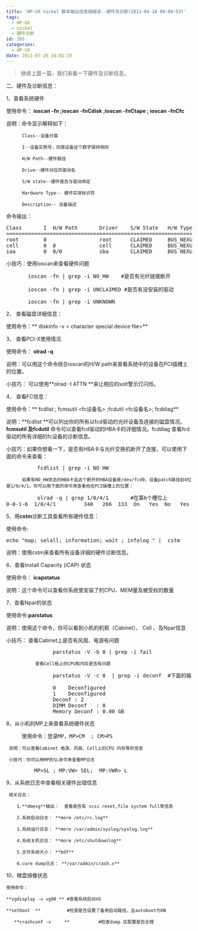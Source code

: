 ```yaml
---
title: 'HP-UX nickel 脚本输出信息细细读--硬件及诊断(2011-04-18 09:09:53)'
tags:
  - HP-UX
  - nickel
  - 硬件诊断
id: 205
categories:
  - HP-UX
date: 2011-07-26 16:01:25
---
```


> 继续上面一篇，我们来看一下硬件及诊断信息。

二、硬件及诊断信息：

1、查看系统硬件 

   使用命令： **ioscan -fn  ;ioscan -fnCdisk ;ioscan -fnCtape  ; ioscan -fnCfc**

   说明：命令显示解释如下：

          Class--设备分类

          I--设备实例号，同类设备这个数字保持相同

          H/W Path--硬件路径

          Drive--硬件对应的驱动名

          S/W state--硬件是否与驱动绑定

          Hardware Type-- 硬件实体标识符

          Description-- 设备描述

   命令输出：
<pre class="brush: php">
Class       I  H/W Path       Driver    S/W State   H/W Type     Description
=============================================================================
root        0                 root      CLAIMED     BUS_NEXUS   
cell        0  0              cell      CLAIMED     BUS_NEXUS   
ioa         0  0/0            sba       CLAIMED     BUS_NEXUS    System Bus Adapter (12eb)
</pre>

   小技巧：使用ioscan来查看硬件问题
<pre class="brush: php">
       ioscan -fn | grep -i NO_HW    #是否有光纤链接断开

       ioscan -fn | grep -i UNCLAIMED #是否有没安装的驱动

       ioscan -fn | grep -i UNKNOWN
</pre>
2、 查看磁盘详细信息：

  使用命令：** diskinfo -v < character special device file>**

3、 查看PCI-X使用情况

  使用命令： **olrad -q**

  说明：可以用这个命令结合ioscan的H/W path来查看系统中的设备在PCI插槽上的位置。

  小技巧： 可以使用**olrad -I ATTN <solt ID> **来让相应的solt警示灯闪烁。

4、 查看FC信息：

  使用命令：** fcdlist ; fcmsutil  <fc设备名> ;fcdutil <fc设备名>; fcddiag**

  说明：**fcdlist **可以列出你的所有以fcd驱动的光纤设备及连接的磁盘情况。   **fcmsutil  及fcdutil** 命令可以查看fcd驱动的HBA卡的详细情况。fcddiag 查看fcd 驱动的所有详细的fc设备的诊断信息。

  小技巧：如果你想看一下，是否有HBA卡与光纤交换机断开了连接，可以使用下面的命令来查看：
<pre class="brush: php">
          fcdlist | grep -i NO_HW
</pre>
          如果有NO_HW状态的HBA卡且这个断开的HBA设备是/dev/fcd0，设备patch路径前4位是1/0/4/1，你可以用下面的命令来查看他在PCI插槽上的位置：
<pre class="brush: php">
          olrad -q | grep 1/0/4/1       #在第6个槽位上
0-0-1-6  1/0/4/1         340   266  133  On   Yes  No   Yes   N/A  PCI-X PCI-X
</pre>

5、用**cstm**诊断工具查看所有硬件信息：

  使用命令:
<pre class="brush: php">
echo "map; selall; information; wait ; infolog " |  cstm
</pre>
  说明：使用cstm来查看所有设备详细的硬件诊断信息。

6、查看Install Capacity (iCAP) 状态

   使用命令： **icapstatus**

   说明：这个命令可以查看你系统里安装了的CPU、MEM量及被受权的数量

7、查看Npar的状态

   使用命令:**parstatus**

   说明：使用这个命令，你可以看到小机的机柜（Cabinet）、 Cell 、及Npar信息

   小技巧： 查看Cabinet上是否有风扇、电源有问题
<pre class="brush: php">
               parstatus -V -b 0 | grep -i fail
</pre>
               查看Cell板上的CPU和内存是否有问题
<pre class="brush: php">
               parstatus -V -c 0  | grep -i deconf  #下面的输出说明我的Cell0上有2个CPU出问题了

               0    Deconfigured
               1    Deconfigured
               Deconf : 2
               DIMM Deconf   : 0
               Memory Deconf : 0.00 GB
</pre>
8、从小机的MP上来查看系统硬件状态
<pre class="brush: php">
     使用命令：登录MP，MP>CM  ; CM>PS
</pre>
     说明：可以查看Cabinet 电源、风扇、Cell上的CPU 内存等的信息

     小技巧：你可以用MP的SL命令来查看MP日志
<pre class="brush: php">
         MP>SL ; MP:VW> SEL;  MP:VWR> L
</pre>

9、从系统日志中查看相关硬件出错信息

     相关日志：

        1.**dmesg**输出：  查看是否有 scsi reset,file system full等信息

        2.系统启动日志： **more /etc/rc.log**

        3.系统运行日志： **more /var/admin/syslog/syslog.log**

        4.系统关机日志： **more /etc/shutdownlog**

        5.文件系统大小： **bdf**

        6.core dump日志： **/var/admin/crash.x**

10、根盘镜像状态

    使用命令：

    **vgdisplay -v vg00 ** #查看系统启动VG

    **setboot  **          #检查是否设置了备用启动路径，且autoboot为ON

       **crashconf -v     **           #检查dump 区配置是否合理
